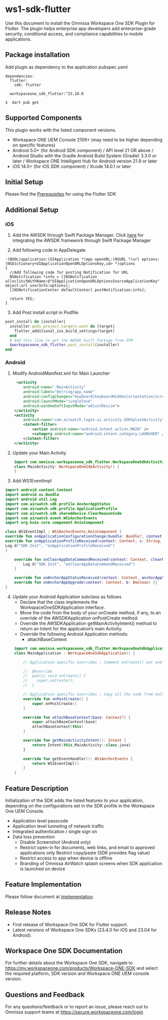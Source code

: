 # ws1-sdk-flutter
Use this document to install the Omnissa Workspace One SDK Plugin for Flutter. The plugin helps enterprise app developers add enterprise-grade security, conditional access, and compliance capabilities to mobile applications.

## Package installation
Add plugin as dependency to the application pubspec.yaml

```script
dependencies:
  flutter:
    sdk: flutter

  workspaceone_sdk_flutter:^23.10.0

```

`$  dart pub get`

## Supported Components
This plugin works with the listed component versions.

* Workspace ONE UEM Console 2109+ (may need to be higher depending on specific features)
* Android 5.0+ (for Android SDK component) / API level 21 OR above / Android Studio with the Gradle Android Build System (Gradle) 3.3.0 or later / Workspace ONE Intelligent Hub for Android version 21.9 or later
* iOS 14.0+ (for iOS SDK component) / Xcode 14.0.1 or later



## Initial Setup
<medium>Please find the [Prerequisites](./GettingStarted.md) for using the Flutter SDK </medium>


## Additional Setup
### iOS
1. Add the AWSDK through Swift Package Manager.
   Click [here](https://github.com/euc-releases/iOS-WorkspaceONE-SDK) for integrating the AWSDK framework through Swift Package Manager

2. Add following code in AppDelegate
```objc
-(BOOL)application:(UIApplication *)app openURL:(NSURL *)url options:(NSDictionary<UIApplicationOpenURLOptionsKey,id> *)options
{
  //Add following code for posting Notification for URL
  NSNotification *info = [[NSNotification alloc]initWithName:@"UIApplicationOpenURLOptionsSourceApplicationKey" object:url userInfo:options];
  [[NSNotificationCenter defaultCenter] postNotification:info];
  
  return YES;
}
```
3. Add Post Install script in Podfile.

```ruby
post_install do |installer|
  installer.pods_project.targets.each do |target|
    flutter_additional_ios_build_settings(target)
  end
  # Add this line to get the AWSDK Swift Package from SPM
  $workspaceone_sdk_flutter.post_install(installer)
end
```


### Android

1. Modify AndroidManifest.xml for Main Launcher
```xml
     <activity
        android:name=".MainActivity"
        android:label="@string/app_name"
        android:configChanges="keyboard|keyboardHidden|orientation|screenSize|uiMode"
        android:launchMode="singleTask"
        android:windowSoftInputMode="adjustResize">
    </activity>
    <activity
        android:name="com.airwatch.login.ui.activity.SDKSplashActivity" android:label="@string/app_name">
        <intent-filter>
            <action android:name="android.intent.action.MAIN" />
            <category android:name="android.intent.category.LAUNCHER" /> 
        </intent-filter>
    </activity>
```
2. Update your Main Activity
```kotlin
    import com.omnissa.workspaceone_sdk_flutter.WorkspaceOneSdkActivity
    class MainActivity: WorkspaceOneSdkActivity() {
    }
```
3. Add WS1EventImpl
```kotlin
import android.content.Context
import android.os.Bundle
import android.util.Log
import com.airwatch.sdk.profile.AnchorAppStatus
import com.airwatch.sdk.profile.ApplicationProfile
import com.airwatch.sdk.shareddevice.ClearReasonCode
import com.airwatch.event.WS1AnchorEvents
import org.koin.core.component.KoinComponent

class WS1EventImpl : WS1AnchorEvents,KoinComponent {
override fun onApplicationConfigurationChange(bundle: Bundle?, context: Context) {}
override fun onApplicationProfileReceived(context: Context, s: String, applicationProfile: ApplicationProfile) {
Log.d("SDK Init", "onApplicationProfileReceived")
}

    override fun onClearAppDataCommandReceived(context: Context, clearReasonCode: ClearReasonCode) {
        Log.d("SDK Init", "onClearAppDataCommandReceived")
    }

    override fun onAnchorAppStatusReceived(context: Context, anchorAppStatus: AnchorAppStatus) {}
    override fun onAnchorAppUpgrade(context: Context, b: Boolean) {}
}

```

4. Update your Android Application subclass as follows
    -  Declare that the class implements the WorkspaceOneSDKApplication interface.
    -  Move the code from the body of your onCreate method, if any, to an override of the AWSDKApplication onPostCreate method.
    -  Override the AWSDKApplication getMainActivityIntent() method to return an Intent for the application’s main Activity.
    -  Override the following Android Application methods:
        - attachBaseContext


```kotlin
    import com.omnissa.workspaceone_sdk_flutter.WorkspaceOneSdkApplication
    class MainApplication : WorkspaceOneSdkApplication() {

        // Application-specific overrides : Comment onCreate() out and move the code to onPostCreate()

        //  @Override
        //  public void onCreate() {
        //    super.onCreate();
        //  }

        // Application-specific overrides : Copy all the code from onCreate() to onPostCreate()
        override fun onPostCreate() {
            super.onPostCreate()
        }

        override fun attachBaseContext(base: Context?) {
            super.attachBaseContext(base)
            attachBaseContext(this)
        }

        override fun getMainActivityIntent(): Intent {
            return Intent(this,MainActivity::class.java)
        }

        override fun getEventHandler(): WS1AnchorEvents {
            return WS1EventImpl()
        }
    }
```

## Feature Description
Initialization of the SDK adds the listed features to your application, depending on the configurations set in the SDK profile in the Workspace One UEM Console.

* Application level passcode
* Application level tunneling of network traffic
* Integrated authentication / single sign on
* Data loss prevention
    * Disable Screenshot (Android only)
    * Restrict open-in for documents, web links, and email to approved applications only Restrict copy/paste (SDK provides flag value)
    * Restrict access to app when device is offline
    * Branding of Omnissa AirWatch splash screens when SDK application is launched on device

## Feature Implementation
Please follow document at [implementation](https://github.com/euc-releases/workspace-ONE-SDK-integration-samples/blob/main/IntegrationGuideForFlutter/GettingStarted.md).

## Release Notes
* First release of Workspace One SDK for Flutter support.
* Latest versions of Workspace One SDKs (23.4.0 for iOS and 23.04 for Android).

## Workspace One SDK Documentation
For further details about the Workspace One SDK, navigate to https://my.workspaceone.com/products/Workspace-ONE-SDK and select the required platform, SDK version and Workspace ONE UEM console version.

## Questions and Feedback
For any questions/feedback or to report an issue, please reach out to Omnissa support teams at https://secure.workspaceone.com/login